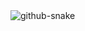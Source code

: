 <picture>
  <source media="(prefers-color-scheme: dark)" srcset="https://raw.githubusercontent.com/UniverseFly/UniverseFly/output/github-contribution-grid-snake-dark.svg">
  <source media="(prefers-color-scheme: light)" srcset="https://raw.githubusercontent.com/UniverseFly/UniverseFly/output/github-contribution-grid-snake.svg">
  <img alt="github-snake" src="https://raw.githubusercontent.com/UniverseFly/UniverseFly/output/github-contribution-grid-snake.svg">
</picture>
<!--
### Hi there 👋

My name is Yuxiang Wei.

[![Yuxiang's GitHub stats](https://github-readme-stats.vercel.app/api?username=UniverseFly)](https://github.com/anuraghazra/github-readme-stats)
-->

<!--
**UniverseFly/UniverseFly** is a ✨ _special_ ✨ repository because its `README.md` (this file) appears on your GitHub profile.

Here are some ideas to get you started:

- 🔭 I’m currently working on ...
- 🌱 I’m currently learning ...
- 👯 I’m looking to collaborate on ...
- 🤔 I’m looking for help with ...
- 💬 Ask me about ...
- 📫 How to reach me: ...
- 😄 Pronouns: ...
- ⚡ Fun fact: ...
-->
